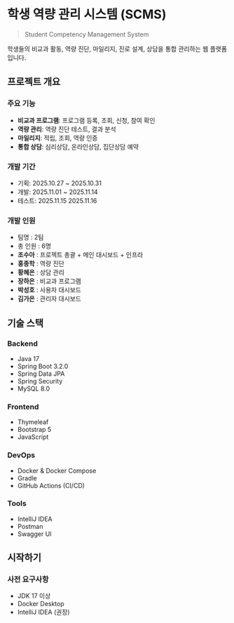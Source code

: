 # 학생 역량 관리 시스템 (SCMS)

> Student Competency Management System

학생들의 비교과 활동, 역량 진단, 마일리지, 진로 설계, 상담을 통합 관리하는 웹 플랫폼입니다.

## 프로젝트 개요

### 주요 기능
- **비교과 프로그램**: 프로그램 등록, 조회, 신청, 참여 확인
- **역량 관리**: 역량 진단 테스트, 결과 분석
- **마일리지**: 적립, 조회, 역량 인증
- **통합 상담**: 심리상담, 온라인상담, 집단상담 예약

### 개발 기간
- 기획: 2025.10.27 ~ 2025.10.31
- 개발: 2025.11.01 ~ 2025.11.14
- 테스트: 2025.11.15 2025.11.16

### 개발 인원
- 팀명 : 2팀
- 총 인원 : 6명
- **조수아** : 프로젝트 총괄 + 메인 대시보드 + 인프라
- **홍종학** : 역량 진단
- **황혜은** : 상담 관리
- **장하은** : 비교과 프로그램
- **박성호** : 사용자 대시보드
- **김가은** : 관리자 대시보드

## 기술 스택

### Backend
- Java 17
- Spring Boot 3.2.0
- Spring Data JPA
- Spring Security
- MySQL 8.0

### Frontend
- Thymeleaf
- Bootstrap 5
- JavaScript

### DevOps
- Docker & Docker Compose
- Gradle
- GitHub Actions (CI/CD)

### Tools
- IntelliJ IDEA
- Postman
- Swagger UI

## 시작하기

### 사전 요구사항
- JDK 17 이상
- Docker Desktop
- IntelliJ IDEA (권장)
